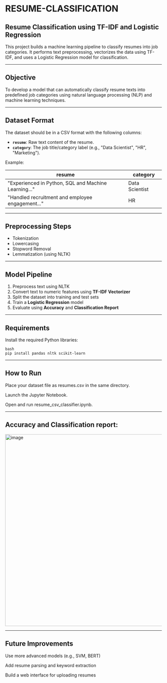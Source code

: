 # RESUME-CLASSIFICATION

## Resume Classification using TF-IDF and Logistic Regression

This project builds a machine learning pipeline to classify resumes into job categories. It performs text preprocessing, vectorizes the data using TF-IDF, and uses a Logistic Regression model for classification.

---

## Objective

To develop a model that can automatically classify resume texts into predefined job categories using natural language processing (NLP) and machine learning techniques.

---

## Dataset Format

The dataset should be in a CSV format with the following columns:

- **`resume`**: Raw text content of the resume.
- **`category`**: The job title/category label (e.g., "Data Scientist", "HR", "Marketing").

Example:

| resume                                               | category         |
|------------------------------------------------------|------------------|
| "Experienced in Python, SQL and Machine Learning..." | Data Scientist   |
| "Handled recruitment and employee engagement..."     | HR               |

---

## Preprocessing Steps

- Tokenization
- Lowercasing
- Stopword Removal
- Lemmatization (using NLTK)

---

## Model Pipeline

1. Preprocess text using NLTK
2. Convert text to numeric features using **TF-IDF Vectorizer**
3. Split the dataset into training and test sets
4. Train a **Logistic Regression** model
5. Evaluate using **Accuracy** and **Classification Report**

---

## Requirements

Install the required Python libraries:

```
bash
pip install pandas nltk scikit-learn
```
---

##  How to Run

Place your dataset file as resumes.csv in the same directory.

Launch the Jupyter Notebook.

Open and run resume_csv_classifier.ipynb.

---

## Accuracy and Classification report:

<img width="578" height="617" alt="image" src="https://github.com/user-attachments/assets/d8eb9924-5ead-42c9-afc4-846d4fa3eb00" />

---

## Future Improvements

Use more advanced models (e.g., SVM, BERT)

Add resume parsing and keyword extraction

Build a web interface for uploading resumes
